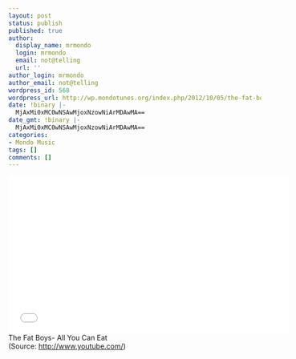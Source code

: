 ```yaml
---
layout: post
status: publish
published: true
author:
  display_name: mrmondo
  login: mrmondo
  email: not@telling
  url: ''
author_login: mrmondo
author_email: not@telling
wordpress_id: 568
wordpress_url: http://wp.mondotunes.org/index.php/2012/10/05/the-fat-boys-all-you-can-eat/
date: !binary |-
  MjAxMi0xMC0wNSAwMjoxNzowNiArMDAwMA==
date_gmt: !binary |-
  MjAxMi0xMC0wNSAwMjoxNzowNiArMDAwMA==
categories:
- Mondo Music
tags: []
comments: []
---
```

<iframe width="560" height="315" src="//www.youtube.com/embed/BDPk6OQkpeI" frameborder="0"> </iframe>
The Fat Boys- All You Can Eat
<div class="attribution">(<span>Source:</span> <a href="http://www.youtube.com/">http://www.youtube.com/</a>)</div>
